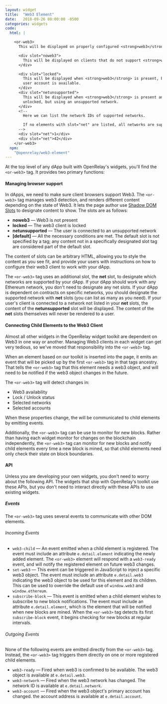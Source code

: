 ```yaml
---
layout: widget
title:  "Web3 Element"
date:   2018-09-26 08:00:00 -0500
categories: widgets
code:
  html: |

    <or-web3>
      This will be displayed on properly configured <strong>web3</strong> clients.

      <div slot="noweb3">
        This will be displayed on clients that do not support <strong>web3</strong>
      </div>

      <div slot="locked">
        This will be displayed when <strong>web3</strong> is present, but no
        user account is available.
      </div>
      <div slot="netunsupported">
        This will be displayed when <strong>web3</strong> is present and
        unlocked, but using an unsupported network.
      </div>
      <!--
        Here we can list the network IDs of supported networks.

        If no elements with slot="net" are listed, all networks are supported
      -->
      <div slot="net">1</div>
      <div slot="net">42</div>
    </or-web3>
  npm:
    "@openrelay/web3-element"
---
```


At the top level of any dApp built with OpenRelay's widgets, you'll find the
`<or-web3>` tag. It provides two primary functions:

#### Managing browser support

In dApps, we need to make sure client browsers support Web3. The `<or-web3>`
tag manages web3 detection, and renders different content depending on the
state of Web3. It lets the page author use [Shadow DOM Slots](https://developer.mozilla.org/en-US/docs/Web/Web_Components/Using_templates_and_slots#Adding_flexibility_with_slots) to designate content to show. The slots are as follows:

* **noweb3** &mdash; Web3 is not present
* **locked** &mdash; The web3 client is locked
* **netunsupported** &mdash; The user is connected to an unsupported network
* **[default]** &mdash; All the necessary conditions are met. The default slot
  is not specified by a tag; any content not in a specifically designated slot
  tag are considered part of the default slot.

The content of slots can be arbitrary HTML, allowing you to style the content
as you see fit, and provide your users with instructions on how to configure
their web3 client to work with your dApp.

The `<or-web3>` tag uses an additional slot, the **net** slot, to designate
which networks are supported by your dApp. If your dApp should work with any
Ethereum network, you don't need to designate any net slots. If your dApp is
dependent on contracts on specific networks, you should designate the supported
network with **net** slots (you can list as many as you need). If your user's
client is connected to a network not listed in your **net** slots, the content
of the **netunsupported** slot will be displayed. The content of the **net**
slots themselves will never be rendered to a user.

#### Connecting Child Elements to the Web3 Client

Almost all other widgets in the OpenRelay widget toolkit are dependent on Web3
in one way or another. Managing Web3 clients in each widget can get very
tedious, so we've moved that responsibility into the `<or-web3>` tag.

When an element based on our toolkit is inserted into the page, it emits an
event that will be picked up by the first `<or-web3>` tag in that tags
ancestry. That tells the `<or-web3>` tag that this element needs a web3 object,
and will need to be notified if the web3 object changes in the future.

The `<or-web3>` tag will detect changes in:

* Web3 availability
* Lock / Unlock status
* Selected networks
* Selected accounts

When these properties change, the will be communicated to child elements by
emitting events.

Additionally, the `<or-web3>` tag can be use to monitor for new blocks. Rather
than having each widget monitor for changes on the blockchain independently,
the `<or-web3>` tag can monitor for new blocks and notify child elements every
time a new block is mined, so that child elements need only check their state
on block boundaries.

#### API

Unless you are developing your own widgets, you don't need to worry about the
following API. The widgets that ship with OpenRelay's toolkit use these APIs,
but you don't need to interact directly with these APIs to use existing
widgets.


##### Events

The `<or-web3>` tag uses several events to communicate with other DOM elements.

###### Incoming Events

* `web3-child` &mdash; An event emitted when a child element is registered. The
  event must include an attribute `e.detail.element` indicating the newly added
  element. The `<or-web3>` element will respond with a `web3-ready` event, and
  will notify the registered element on future web3 changes.
* `set-web3` &mdash; This event can be triggered in JavaScript to inject a
  specific web3 object. The event must include an attribute `e.detail.web3`
  indicating the web3 object to be used for this element and its children. This
  can be used to override the default use of `window.web3` and
  `window.ethereum`.
* `subscribe-block` &mdash; This event is emitted when a child element wishes
  to subscribe to new block notifications. The event must include an attribute
  `e.detail.element`, which is the element that will be notified when new
  blocks are mined. When the `<or-web3>` tag detects its first
  `subscribe-block` event, it begins checking for new blocks at regular
  intervals.

###### Outgoing Events

None of the following events are emitted directly from the `<or-web3>` tag.
Instead, the `<or-web3>` tag triggers them directly on one or more registered
child elements.

* `web3-ready` &mdash; Fired when web3 is confirmed to be available. The web3
  object is available at `e.detail.web3`.
* `web3-network` &mdash; Fired when the web3 network has changed. The network
  ID is available at `e.detail.network`.
* `web3-account` &mdash; Fired when the web3 object's primary account has
  changed. the account address is available at `e.detail.account`.
